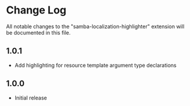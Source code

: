 # Change Log

All notable changes to the "samba-localization-highlighter" extension will be documented in this file.

## 1.0.1

- Add highlighting for resource template argument type declarations

## 1.0.0

- Initial release